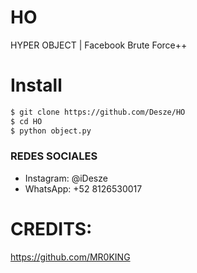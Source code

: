 # HO
HYPER OBJECT | Facebook Brute Force++


# Install
```sh
$ git clone https://github.com/Desze/HO
$ cd HO
$ python object.py
```

### REDES SOCIALES 
- Instagram: @iDesze
- WhatsApp: +52 8126530017



# CREDITS: 
https://github.com/MR0KING
